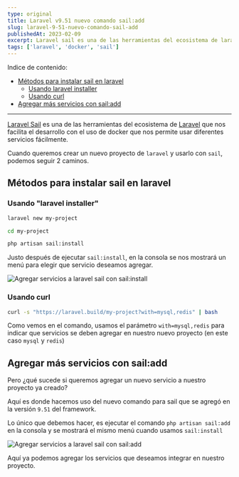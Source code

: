 ```yaml
---
type: original
title: Laravel v9.51 nuevo comando sail:add
slug: laravel-9-51-nuevo-comando-sail-add
publishedAt: 2023-02-09
excerpt: Laravel sail es una de las herramientas del ecosistema de laravel que nos facilita el desarrollo con el uso de docker que nos permite usar diferentes servicios fácilmente
tags: ['laravel', 'docker', 'sail']
---
```

Indice de contenido:
- [Métodos para instalar sail en laravel](#métodos-para-instalar-sail-en-laravel "Métodos para instalar sail en laravel")
    - [Usando laravel installer](#usando-laravel-installer "Usando laravel installer")
    - [Usando curl](#usando-curl "Usando curl")
- [Agregar más servicios con sail:add](#agregar-más-servicios-con-sailadd "Agregar más servicios con sail:add")

---

<a href="https://laravel.com/docs/10.x/sail" target="_blank" title="Laravel sail" rel="nofollow noopener">Laravel Sail</a> es una de las herramientas del ecosistema de <a href="https://laravel.com/" target="_blank" title="Laravel" rel="nofollow noopener">Laravel</a> que nos facilita el desarrollo con el uso de docker que nos permite usar diferentes servicios fácilmente.

Cuando queremos crear un nuevo proyecto de `laravel` y usarlo con `sail`, podemos seguir 2 caminos.

## Métodos para instalar sail en laravel

### Usando "laravel installer"

```bash title="Terminal"
laravel new my-project

cd my-project

php artisan sail:install
```

Justo después de ejecutar `sail:install`, en la consola se nos mostrará un menú para elegir que servicio deseamos agregar.

![Agregar servicios a laravel sail con sail:install](/images/laravel-sail-add/laravel-installer-sail-install.webp "Agregar servicios a laravel sail con sail:install")

### Usando curl

```bash title="Terminal"
curl -s "https://laravel.build/my-project?with=mysql,redis" | bash
```

Como vemos en el comando, usamos el parámetro `with=mysql,redis` para indicar que servicios se deben agregar en nuestro nuevo proyecto (en este caso `mysql` y `redis`)

## Agregar más servicios con sail:add

Pero ¿qué sucede si queremos agregar un nuevo servicio a nuestro proyecto ya creado?

Aquí es donde hacemos uso del nuevo comando para sail que se agregó en la  versión `9.51` del framework.

Lo único que debemos hacer, es ejecutar el comando `php artisan sail:add` en la consola y se mostrará el mismo menú cuando usamos `sail:install`

![Agregar servicios a laravel sail con sail:add](/images/laravel-sail-add/sail-add.webp "Agregar servicios a laravel sail con sail:add")

Aquí ya podemos agregar los servicios que deseamos integrar en nuestro proyecto.